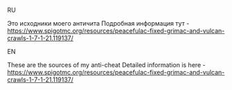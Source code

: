 RU

Это исходники моего античита 
Подробная информация тут - https://www.spigotmc.org/resources/peacefulac-fixed-grimac-and-vulcan-crawls-1-7-1-21.119137/

EN

These are the sources of my anti-cheat 
Detailed information is here - https://www.spigotmc.org/resources/peacefulac-fixed-grimac-and-vulcan-crawls-1-7-1-21.119137/
